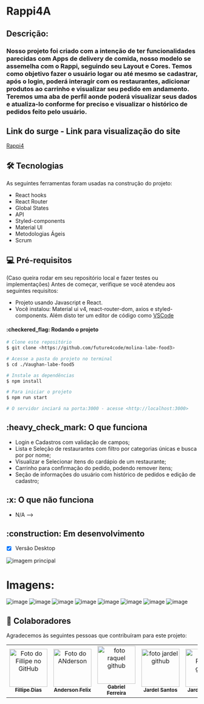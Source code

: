 # Rappi4A

## Descrição: 
### Nosso projeto foi criado com a intenção de ter funcionalidades parecidas com Apps de delivery de comida, nosso modelo se assemelha com o Rappi, seguindo seu Layout e Cores. Temos como objetivo fazer o usuário logar ou até mesmo se cadastrar, após o login, poderá interagir com os restaurantes, adicionar produtos ao carrinho e visualizar seu pedido em andamento. Teremos uma aba de perfil aonde poderá visualizar seus dados e atualiza-lo conforme for preciso e visualizar o histórico de pedidos feito pelo usuário.  

## Link do surge - Link para visualização do site
<a href="https://rappi4-5.surge.sh">Rappi4</a>

<h2 id="tecnologias"> 🛠 Tecnologias </h2>

As seguintes ferramentas foram usadas na construção do projeto:

* React hooks
* React Router
* Global States
* API
* Styled-components
* Material UI
* Metodologias Ágeis
* Scrum

## 💻 Pré-requisitos
(Caso queira rodar em seu repositório local e fazer testes ou implementações)
Antes de começar, verifique se você atendeu aos seguintes requisitos:
* Projeto usando Javascript e React.
* Você instalou: Material ui v4, react-router-dom, axios e styled-components.
Além disto ter um editor de código como [VSCode](https://code.visualstudio.com/)

<h4>:checkered_flag: Rodando o projeto </h4>

```bash
# Clone este repositório
$ git clone <https://github.com/future4code/molina-labe-food3>

# Acesse a pasta do projeto no terminal
$ cd ./Vaughan-labe-food5

# Instale as dependências
$ npm install

# Para iniciar o projeto
$ npm run start

# O servidor inciará na porta:3000 - acesse <http://localhost:3000>
```

<h2 id="funciona">:heavy_check_mark: O que funciona</h2>

* Login e Cadastros com validação de campos;
* Lista e Seleção de restaurantes com filtro por categorias únicas e busca por por nome;
* Visualizar e Selecionar itens do cardápio de um restaurante;
* Carrinho para confirmação do pedido, podendo remover itens;
* Seção de informações do usuário com histórico de pedidos e edição de cadastro;

<h2 id="nao-funciona">:x: O que não funciona</h2>

* N/A -->
 
<h2 id="pendente">:construction: Em desenvolvimento</h2>

- [x] Versão Desktop



<img src="https://i.postimg.cc/6pzPmdNP/Rappi4-Abertura.png" alt="imagem principal">

# Imagens:
![image](https://user-images.githubusercontent.com/94733546/159110599-b3cbd39f-9df5-48a5-b479-07ece8572d99.png)
![image](https://user-images.githubusercontent.com/94733546/159110613-1059cd64-95b6-44a6-96a7-56971fa9aec8.png)
![image](https://user-images.githubusercontent.com/94733546/159110637-e5ecec3a-bc1b-4d42-9204-e3c7ed884ea6.png)
![image](https://user-images.githubusercontent.com/94733546/159110682-f93b35e3-99bf-4a67-8072-15c7b10e8463.png)
![image](https://user-images.githubusercontent.com/94733546/159110771-067cd027-91e3-4790-8aaa-cc23d3c1ef38.png)
![image](https://user-images.githubusercontent.com/94733546/159110785-d9a3fc5b-7ed4-4dfe-a3c6-d05482e7856b.png)
![image](https://user-images.githubusercontent.com/94733546/159110792-ca81c2e0-7e04-458a-88f0-c2fb5f4bdb35.png)
![image](https://user-images.githubusercontent.com/94733546/159110809-41e5057b-59be-45e6-b35f-efc057f7e9cf.png)


## 🤝 Colaboradores

Agradecemos às seguintes pessoas que contribuíram para este projeto:

<table>
  <tr>
    <td align="center">
      <a href="#">
        <img src="https://avatars.githubusercontent.com/u/87552890?v=4" width="100px;" alt="Foto do Fillipe no GitHub"/><br>
        <sub>
          <b>Fillipe Dias</b>
        </sub>
      </a>
    </td>
    <td align="center">
      <a href="#">
        <img src="https://avatars.githubusercontent.com/u/94788717?v=4" width="100px;" alt="Foto do ANderson"/><br>
        <sub>
          <b>Anderson Felix</b>
        </sub>
      </a>
    </td>
    <td align="center">
      <a href="#">
        <img src="https://avatars.githubusercontent.com/u/85976494?v=4" width="100px;" alt="foto raquel github"/><br>
        <sub>
          <b>Gabriel Ferreira</b>
        </sub>
      </a>
    </td>
    <td align="center">
      <a href="#">
        <img src="https://avatars.githubusercontent.com/u/86195881?v=4" width="100px;" alt="foto jardel github"/><br>
        <sub>
          <b>Jardel Santos</b>
        </sub>
                </sub>
      </a>
    </td>
    <td align="center">
      <a href="#">
        <img src="https://avatars.githubusercontent.com/u/94733546?v=4" width="100px;" alt="foto Rafael github"/><br>
        <sub>
          <b>Jardel Santos</b>
        </sub>
      </a>
    </td>
  </tr>
</table>
